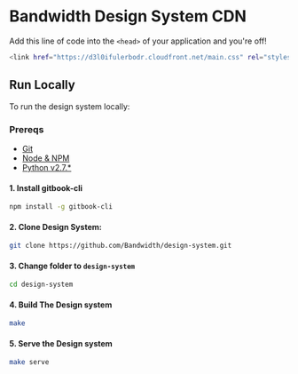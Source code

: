 # Bandwidth Design System CDN

Add this line of code into the `<head>` of your application and you're off!
```bash
<link href="https://d3l0ifulerbodr.cloudfront.net/main.css" rel="stylesheet">
```

## Run Locally

To run the design system locally:

### Prereqs
* [Git](https://git-scm.com/book/en/v1/Getting-Started-Installing-Git)
* [Node & NPM](https://nodejs.org/en/download/)
* [Python v2.7.*](https://www.python.org/downloads/)

#### 1. Install gitbook-cli

```bash
npm install -g gitbook-cli
```

#### 2. Clone Design System:

```bash
git clone https://github.com/Bandwidth/design-system.git
```

#### 3. Change folder to `design-system`

```bash
cd design-system
```

#### 4. Build The Design system

```bash
make
```

#### 5. Serve the Design system

```bash
make serve
```

